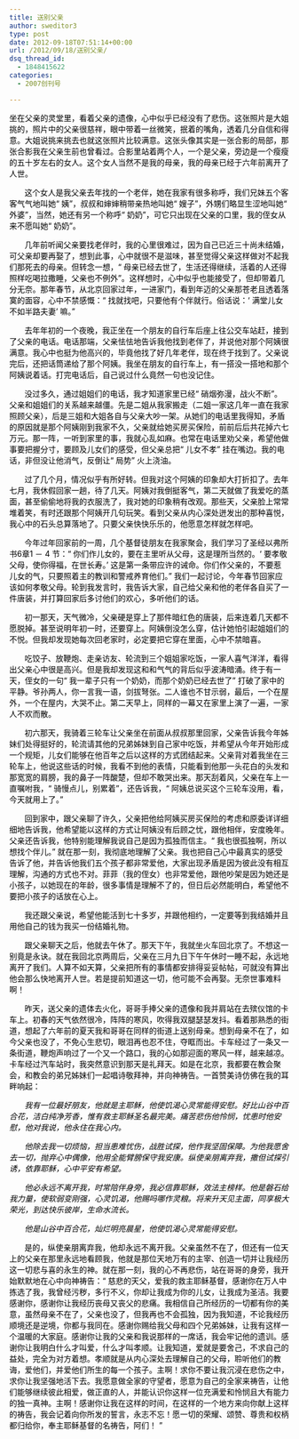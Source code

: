 ```yaml
---
title: 送别父亲
author: sweditor3
type: post
date: 2012-09-18T07:51:14+00:00
url: /2012/09/18/送别父亲/
dsq_thread_id:
  - 1848415622
categories:
  - 2007创刊号

---
```

<span style="color: #000000;">坐在父亲的灵堂里，看着父亲的遗像，心中似乎已经没有了悲伤。这张照片是大姐挑的，照片中的父亲很慈祥，眼中带着一丝微笑，抿着的嘴角，透着几分自信和得意。大姐说挑来挑去也就这张照片比较满意。这张头像其实是一张合影的局部，那张合影我在父亲生前也曾看过。合影里站着两个人，一个是父亲，旁边是一个瘦瘦的五十岁左右的女人。这个女人当然不是我的母亲，我的母亲已经于六年前离开了人世。</span>

<span style="color: #000000;">       这个女人是我父亲去年找的一个老伴，她在我家有很多称呼，我们兄妹五个客客气气地叫她“ 姨”，叔叔和婶婶稍带亲热地叫她“ 嫂子”，外甥们略显生涩地叫她“ 外婆”，当然，她还有另一个称呼“ 奶奶”，可它只出现在父亲的口里，我的侄女从来不愿叫她“ 奶奶”。</span>

<span style="color: #000000;">       几年前听闻父亲要找老伴时，我的心里很难过，因为自己已近三十尚未结婚，可父亲却要再娶了，想到此事，心中就很不是滋味，甚至觉得父亲这样做对不起我们那死去的母亲。但转念一想，“ 母亲已经去世了，生活还得继续，活着的人还得照样吃喝拉撒睡，父亲也不例外”。这样想时，心中似乎也能接受了，但却带着几分无奈。那年春节，从北京回家过年，一进家门，看到年迈的父亲那苍老且透着落寞的面容，心中不禁感慨：“ 找就找吧，只要他有个伴就行。俗话说：‘ 满堂儿女不如半路夫妻’ 嘛。”</span>

<span style="color: #000000;">       去年年初的一个夜晚，我正坐在一个朋友的自行车后座上往公交车站赶，接到了父亲的电话。电话那端，父亲怯怯地告诉我他找到老伴了，并说他对那个阿姨很满意。我心中也挺为他高兴的，毕竟他找了好几年老伴，现在终于找到了。父亲说完后，还把话筒递给了那个阿姨。我坐在朋友的自行车上，有一搭没一搭地和那个阿姨说着话。打完电话后，自己说过什么竟然一句也没记住。</span>

<span style="color: #000000;">       没过多久，通过姐姐们的电话，我才知道家里已经“ 硝烟弥漫，战火不断”。父亲和姐姐们的关系越来越僵。先是二姐从我家搬走（二姐一家这几年一直在我家照顾父亲），后是三姐和大姐各自与父亲大吵一架。从她们的电话里我得知，矛盾的原因就是那个阿姨刚到我家不久，父亲就给她买房买保险，前前后后共花掉六七万元。那一阵，一听到家里的事，我就心乱如麻。也常在电话里劝父亲，希望他做事要把握分寸，要顾及儿女们的感受，但父亲总把“ 儿女不孝” 挂在嘴边。我的电话，非但没让他消气，反倒让“ 局势” 火上浇油。</span>

<span style="color: #000000;">       过了几个月，情况似乎有所好转。但我对这个阿姨的印象却大打折扣了。去年七月，我休假回家一趟，待了几天。阿姨对我倒挺客气，第二天就做了我爱吃的蒸面，甚至偷偷地将我的衣服洗了，我对她的印象稍有改观。那些天，父亲脸上常常堆着笑，有时还跟那个阿姨开几句玩笑。看到父亲从内心深处迸发出的那种喜悦，我心中的石头总算落地了。只要父亲快快乐乐的，他愿意怎样就怎样吧。</span>

<span style="color: #000000;">       今年过年回家前的一周，几个基督徒朋友在我家聚会，我们学习了圣经以弗所书6章1 － 4 节：“ 你们作儿女的，要在主里听从父母，这是理所当然的。‘ 要孝敬父母，使你得福，在世长寿。’ 这是第一条带应许的诫命。你们作父亲的，不要惹儿女的气，只要照着主的教训和警戒养育他们。” 我们一起讨论，今年春节回家应该如何孝敬父母。轮到我发言时，我告诉大家，自己给父亲和他的老伴各自买了一件唐装，并打算回家后多讨他们的欢心，多听他们的话。</span>

<span style="color: #000000;">       初一那天，天气微冷，父亲硬是穿上了那件暗红色的唐装，后来连着几天都不愿脱掉。甚至说明年初一时，还要穿上。阿姨倒没怎么穿，估计她怕引起姐姐们的不悦。但我却发现她每次回老家时，必定要把它穿在里面，心中不禁暗喜。</span>

<span style="color: #000000;">       吃饺子、放鞭炮、走亲访友、轮流到三个姐姐家吃饭，一家人喜气洋洋，看得出父亲心中很是高兴。但是我却发现这和和气气的背后似乎波涛暗涌。终于有一天，侄女的一句“ 我一辈子只有一个奶奶，而那个奶奶已经去世了” 打破了家中的平静。爷孙两人，你一言我一语，剑拔弩张。二人谁也不甘示弱，最后，一个在屋外，一个在屋内，大哭不止。第二天早上，同样的一幕又在家里上演了一遍，一家人不欢而散。</span>

<span style="color: #000000;">       初六那天，我骑着三轮车让父亲坐在前面从叔叔那里回家，父亲告诉我今年姊妹们处得挺好的，轮流请其他的兄弟姊妹到自己家中吃饭，并希望从今年开始形成一个规矩，儿女们能够在他百年之后以这样的方式团结起来。父亲背对着我坐在三轮车上，他说这些话的时候，我看不到他的表情，只能看到他那一头花白的头发和那宽宽的肩膀，我的鼻子一阵酸楚，但却不敢哭出来。那天刮着风，父亲在车上一直嘱咐我，“ 骑慢点儿，别累着”，还告诉我，“ 阿姨总说买这个三轮车没用，看，今天就用上了。”</span>

<span style="color: #000000;">       回到家中，跟父亲聊了许久，父亲把他给阿姨买房买保险的考虑和原委详详细细地告诉我，他希望能以这样的方式让阿姨没有后顾之忧，跟他相伴，安度晚年。父亲还告诉我，他特别能理解我说自己是因为孤独而信主。“ 我也很孤独啊，所以想找个伴儿。” 就在那一刻，我彻底地理解了父亲。我也把自己心中最真实的感受告诉了他，并告诉他我们五个孩子都非常爱他，大家出现矛盾是因为彼此没有相互理解，沟通的方式也不对。菲菲（我的侄女）也非常爱他，跟他吵架是因为她还是小孩子，以她现在的年龄，很多事情是理解不了的，但日后必然能明白，希望他不要把小孩子的话放在心上。</span>

<span style="color: #000000;">       我还跟父亲说，希望他能活到七十多岁，并跟他相约，一定要等到我结婚并且用他自己的钱为我买一份结婚礼物。</span>

<span style="color: #000000;">       跟父亲聊天之后，他就去午休了。那天下午，我就坐火车回北京了。不想这一别竟是永诀。就在我回北京两周后，父亲在三月九日下午午休时一睡不起，永远地离开了我们。人算不如天算，父亲把所有的事情都安排得妥妥帖帖，可就没有算出他会那么快地离开人世。若是提前知道这一切，他可能不会再娶。无奈世事难料啊！</span>

<span style="color: #000000;">       昨天，送父亲的遗体去火化，哥哥手捧父亲的遗像和我并肩站在去殡仪馆的卡车上。初春的天气依然很冷，阵阵的寒风，吹得我双腿瑟瑟发抖。看着那熟悉的街道，想起了六年前的夏天我和哥哥在同样的街道上送别母亲。想到母亲不在了，如今父亲也没了，不免心生悲切，眼泪再也忍不住，夺眶而出。卡车经过了一条又一条街道，鞭炮声响过了一个又一个路口，我的心如那迎面的寒风一样，越来越凉。卡车经过汽车站时，我突然意识到那天是礼拜天。如是在北京，我都要在教会聚会，和教会的弟兄姊妹们一起唱诗敬拜神，并向神祷告。一首赞美诗仿佛在我的耳畔响起：</span>

<span style="color: #000000;">       <em>我有一位最好朋友，他就是主耶稣，他使饥渴心灵常能得安慰。好比山谷中百合花，洁白纯净芳香，惟有救主耶稣圣名最完美。痛苦悲伤他怜悯，忧患时他安慰，他对我说，他永住在我心内。</em></span>

<span style="color: #000000;"><em>       他除去我一切烦恼，担当患难忧伤，战胜试探，他作我坚固保障。为他我愿舍去一切，抛弃心中偶像，他用全能臂膀保守我安康。纵使亲朋离弃我，撒但试探引诱，依靠耶稣，心中平安有希望。</em></span>

<span style="color: #000000;"><em>       他必永远不离开我，时常陪伴身旁，我必信靠耶稣，效法主榜样。他是磐石给我力量，使软弱变刚强，心灵饥渴，他赐吗哪作灵粮。将来升天见主面，同享极大荣光，到达快乐彼岸，生命水流长。</em></span>

<span style="color: #000000;"><em>       他是山谷中百合花，灿烂明亮晨星，他使饥渴心灵常能得安慰。</em></span>

<span style="color: #000000;">       是的，纵使亲朋离弃我，他却永远不离开我。父亲虽然不在了，但还有一位天上的父亲在那里永远地看顾我，他就是那位天地万有的主宰、创造一切并让我经历这一切悲与喜的永生的神。就在那一刻，我的心不再悲伤，站在哥哥的身旁，我开始默默地在心中向神祷告：“ 慈悲的天父，爱我的救主耶稣基督，感谢你在万人中拣选了我，我曾经污秽，多行不义，你却让我成为你的儿女，让我成为圣洁。我要感谢你，感谢你让我经历丧母又丧父的悲痛。我相信自己所经历的一切都有你的美意，虽然母亲不在了，父亲也没了，但我再也不会孤独，因为我知道，不论我经历顺境还是逆境，你都与我同在。感谢你赐给我父母和四个兄弟姊妹，让我有这样一个温暖的大家庭。感谢你让我的父亲和我说那样的一席话，我会牢记他的遗训。感谢你让我明白什么才叫爱，什么才叫孝顺。让我知道，爱就是要舍己，不求自己的益处，完全为对方着想。孝顺就是从内心深处去理解自己的父母，聆听他们的教诲，爱他们，并爱他们所生的每一个孩子。主啊！求你不要让我沉浸在悲伤之中，求你让我坚强地活下去。我愿意做全家的守望者，愿意为自己的全家来祷告，让他们能够继续彼此相爱，做正直的人，并能认识你这样一位充满爱和怜悯且大有能力的独一真神。主啊！感谢你让我在这样的时间，在这样的一个地方来向你献上这样的祷告，我会记着向你所发的誓言，永志不忘！愿一切的荣耀、颂赞、尊贵和权柄都归给你，奉主耶稣基督的名祷告，阿们！ ”</span>